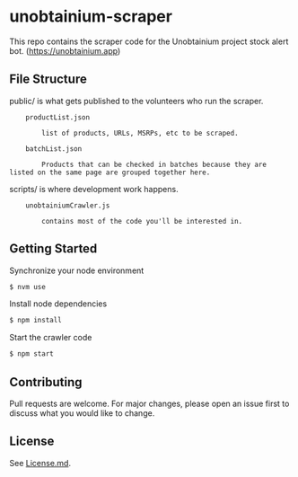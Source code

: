 # unobtainium-scraper
This repo contains the scraper code for the Unobtainium project stock alert bot. (https://unobtainium.app)

## File Structure

public/ is what gets published to the volunteers who run the scraper.

		productList.json
		
			list of products, URLs, MSRPs, etc to be scraped.

		batchList.json
		
			Products that can be checked in batches because they are listed on the same page are grouped together here.


scripts/ is where development work happens. 

		unobtainiumCrawler.js 
			
			contains most of the code you'll be interested in. 
			

## Getting Started

Synchronize your node environment
```bash 
$ nvm use
```

Install node dependencies
```bash 
$ npm install
```

Start the crawler code
```bash 
$ npm start
```

## Contributing
Pull requests are welcome. For major changes, please open an issue first to discuss what you would like to change.

## License
See [License.md].

[license.md]: https://github.com/not-tacos/unobtainium-scraper/blob/main/LICENSE

